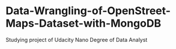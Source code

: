 # Data-Wrangling-of-OpenStreet-Maps-Dataset-with-MongoDB
Studying project of Udacity Nano Degree of Data Analyst
